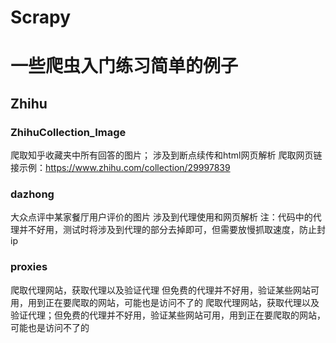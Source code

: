 # Scrapy
一些爬虫入门练习简单的例子
=======
## Zhihu
### ZhihuCollection_Image
爬取知乎收藏夹中所有回答的图片；
涉及到断点续传和html网页解析
爬取网页链接示例：https://www.zhihu.com/collection/29997839
### dazhong
大众点评中某家餐厅用户评价的图片
涉及到代理使用和网页解析
注：代码中的代理并不好用，测试时将涉及到代理的部分去掉即可，但需要放慢抓取速度，防止封ip
### proxies
爬取代理网站，获取代理以及验证代理
但免费的代理并不好用，验证某些网站可用，用到正在要爬取的网站，可能也是访问不了的
爬取代理网站，获取代理以及验证代理；但免费的代理并不好用，验证某些网站可用，用到正在要爬取的网站，可能也是访问不了的

